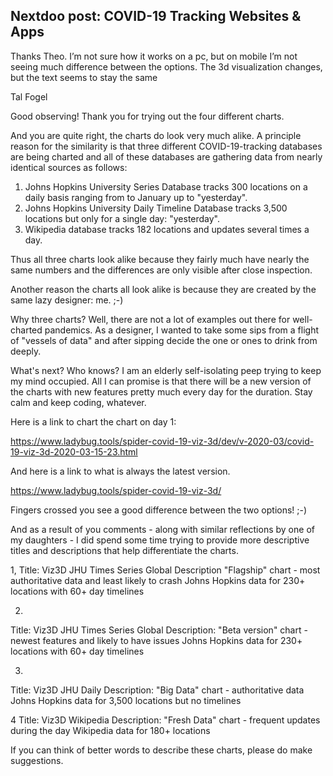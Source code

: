 

## Nextdoo post: COVID-19 Tracking Websites & Apps


Thanks Theo. I’m not sure how it works on a pc, but on mobile I’m not seeing much difference between the options. The 3d visualization changes, but the text seems to stay the same


Tal Fogel

Good observing! Thank you for trying out the four different charts.

And you are quite right, the charts do look very much alike. A principle reason for the similarity is that three different COVID-19-tracking databases are being charted and all of these databases are gathering data from nearly identical sources as follows:

1. Johns Hopkins University Series Database tracks 300 locations on a daily basis ranging from to January up to "yesterday".
2. Johns Hopkins University Daily Timeline Database tracks 3,500 locations but only for a single day: "yesterday".
3. Wikipedia database tracks 182 locations and updates several times a day.

Thus all three charts look alike because they fairly much have nearly the same numbers and the differences are only visible after close inspection.

Another reason the charts all look alike is because they are created by the same lazy designer: me. ;-)

Why three charts? Well, there are not a lot of examples out there for well-charted pandemics. As a designer, I wanted to take some sips from a flight of "vessels of data" and after sipping decide the one or ones to drink from deeply.

What's next? Who knows? I am an elderly self-isolating peep trying to keep my mind occupied. All I can promise is that there will be a new version of the charts with new features pretty much every day for the duration. Stay calm and keep coding, whatever.

Here is a link to chart the chart on day 1:

https://www.ladybug.tools/spider-covid-19-viz-3d/dev/v-2020-03/covid-19-viz-3d-2020-03-15-23.html

And here is a link to what is always the latest version.

https://www.ladybug.tools/spider-covid-19-viz-3d/

Fingers crossed you see a good difference between the two options! ;-)



And as a result of you comments - along with similar reflections by one of my daughters - I did spend some time trying to provide more descriptive titles and descriptions that help differentiate the charts.

1,
Title: Viz3D JHU Times Series Global
Description
"Flagship" chart - most authoritative data and least likely to crash
Johns Hopkins data for 230+ locations with 60+ day timelines

2.
Title: Viz3D JHU Times Series Global
Description:
"Beta version" chart - newest features and likely to have issues
Johns Hopkins data for 230+ locations with 60+ day timelines

3.
Title: Viz3D JHU Daily
Description:
"Big Data" chart - authoritative data
Johns Hopkins data for 3,500 locations but no timelines

4
Title: Viz3D Wikipedia
Description:
"Fresh Data" chart - frequent updates during the day
Wikipedia data for 180+ locations

If you can think of better words to describe these charts, please do make suggestions.















